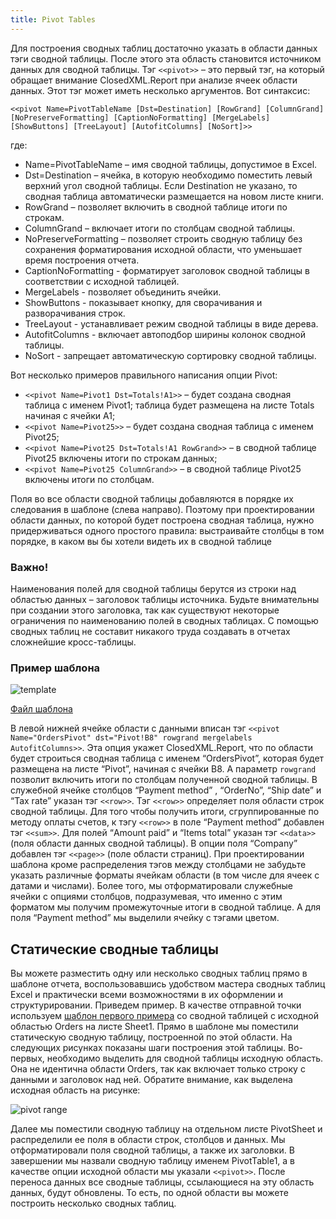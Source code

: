 ```yaml
---
title: Pivot Tables
---
```


Для построения сводных таблиц достаточно указать в области данных тэги сводной таблицы. После этого эта область становится источником данных для сводной таблицы. Тэг `<<pivot>>` – это первый тэг, на который обращает внимание ClosedXML.Report при анализе ячеек области данных. Этот тэг может иметь несколько аргументов. Вот синтаксис:

`<<pivot Name=PivotTableName [Dst=Destination] [RowGrand] [ColumnGrand] [NoPreserveFormatting] [CaptionNoFormatting] [MergeLabels] [ShowButtons] [TreeLayout] [AutofitColumns] [NoSort]>>`

где:
* Name=PivotTableName – имя сводной таблицы, допустимое в Excel.
* Dst=Destination – ячейка, в которую необходимо поместить левый верхний угол сводной таблицы. Если Destination не указано, то сводная таблица автоматически размещается на новом листе книги.
* RowGrand – позволяет включить в сводной таблице итоги по строкам.
* ColumnGrand – включает итоги по столбцам сводной таблицы.
* NoPreserveFormatting – позволяет строить сводную таблицу без сохранения форматирования исходной области, что уменьшает время построения отчета.
* CaptionNoFormatting - форматирует заголовок сводной таблицы в соответствии с исходной таблицей.
* MergeLabels - позволяет объединить ячейки.
* ShowButtons - показывает кнопку, для сворачивания и разворачивания строк.
* TreeLayout - устанавливает режим сводной таблицы в виде дерева.
* AutofitColumns - включает автоподбор ширины колонок сводной таблицы.
* NoSort - запрещает автоматическую сортировку сводной таблицы.

Вот несколько примеров правильного написания опции Pivot:
* `<<pivot Name=Pivot1 Dst=Totals!A1>>` – будет создана сводная таблица с именем Pivot1; таблица
будет размещена на листе Totals начиная с ячейки A1;
* `<<pivot Name=Pivot25>>` – будет создана сводная таблица с именем Pivot25;
* `<<pivot Name=Pivot25 Dst=Totals!A1 RowGrand>>` – в сводной таблице Pivot25 включены итоги по
строкам данных;
* `<<pivot Name=Pivot25 ColumnGrand>>` – в сводной таблице Pivot25 включены итоги по столбцам.

Поля во все области сводной таблицы добавляются в порядке их следования в шаблоне (слева направо). Поэтому при проектировании области данных, по которой будет построена сводная таблица, нужно придерживаться одного простого
правила: выстраивайте столбцы в том порядке, в каком вы бы хотели видеть их в сводной таблице

### Важно!
Наименования полей для сводной таблицы берутся из строки над областью данных – заголовок таблицы источника. Будьте внимательны при создании этого заголовка, так как существуют некоторые ограничения по наименованию полей в сводных таблицах. С помощью сводных таблиц не составит никакого труда создавать в отчетах сложнейшие кросс-таблицы.

### Пример шаблона 

![template](https://user-images.githubusercontent.com/1150085/40280023-e3d0e682-5c55-11e8-82dd-f0590e0d306b.png)

[Файл шаблона](https://github.com/ClosedXML/ClosedXML.Report/blob/develop/tests/Templates/tPivot1.xlsx)

В левой нижней ячейке области с данными вписан тэг `<<pivot Name="OrdersPivot" dst="Pivot!B8" rowgrand mergelabels AutofitColumns>>`. Эта опция укажет ClosedXML.Report, что по области будет строиться сводная таблица с именем “OrdersPivot”, которая будет размещена на листе “Pivot”, начиная с ячейки B8. А параметр `rowgrand` позволит включить итоги по столбцам полученной сводной таблицы. В служебной ячейке столбцов “Payment method” , “OrderNo”, “Ship date” и “Tax rate” указан тэг `<<row>>`. Тэг `<<row>>` определяет поля области строк сводной таблицы. Для того чтобы получить итоги, сгруппированные по методу оплаты счетов, к тэгу `<<row>>` в поле “Payment method” добавлен тэг `<<sum>>`. Для полей “Amount paid” и “Items total” указан тэг `<<data>>` (поля области данных сводной таблицы). В опции поля “Company” добавлен тэг `<<page>>` (поле области страниц). При проектировании шаблона кроме распределения тэгов между столбцами не забудьте указать различные форматы ячейкам области (в том числе для ячеек с датами и числами). Более того, мы отформатировали служебные ячейки с опциями столбцов, подразумевая, что именно с этим форматом мы получим промежуточные итоги в сводной таблице. А для поля “Payment method” мы выделили ячейку с тэгами цветом. 

## Статические сводные таблицы
Вы можете разместить одну или несколько сводных таблиц прямо в шаблоне отчета, воспользовавшись удобством мастера сводных таблиц Excel и практически всеми возможностями в их оформлении и структурировании. Приведем пример. В качестве отправной точки используем [шаблон первого примера](https://github.com/ClosedXML/ClosedXML.Report/blob/develop/tests/Templates/tPivot1.xlsx) со сводной таблицей с исходной областью Orders на листе Sheet1. Прямо в шаблоне мы поместили статическую сводную таблицу, построенной по этой области. На следующих рисунках показаны шаги построения этой таблицы. Во-первых, необходимо выделить для сводной таблицы исходную область. Она не идентична области Orders, так как включает только строку с данными и заголовок над ней. Обратите внимание, как выделена исходная область на рисунке: 

![pivot range](https://user-images.githubusercontent.com/1150085/40280097-3208ad48-5c57-11e8-91ac-e04fa62c8456.png)

Далее мы поместили сводную таблицу на отдельном листе PivotSheet и распределили ее поля в области строк, столбцов и данных. Мы отформатировали поля сводной таблицы, а также их заголовки. В завершении мы назвали сводную таблицу именем PivotTable1, а в качестве опции исходной области мы указали `<<pivot>>`. После переноса данных все сводные таблицы, ссылающиеся на эту область данных, будут обновлены. То есть, по одной области вы можете построить несколько сводных таблиц.
